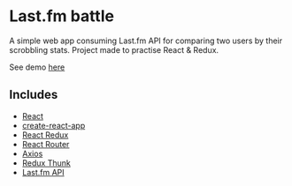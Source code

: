# Last.fm battle

A simple web app consuming Last.fm API for comparing two users by their scrobbling stats.
Project made to practise React & Redux.

See demo [here](https://lastfm-battle.herokuapp.com/)

## Includes
 - [React](https://github.com/facebook/react)
 - [create-react-app](https://github.com/facebook/create-react-app)
 - [React Redux](https://github.com/reduxjs/react-redux)
 - [React Router](https://github.com/ReactTraining/react-router)
 - [Axios](https://github.com/axios/axios)
 - [Redux Thunk](https://github.com/reduxjs/redux-thunk)
 - [Last.fm API](https://www.last.fm/api/)